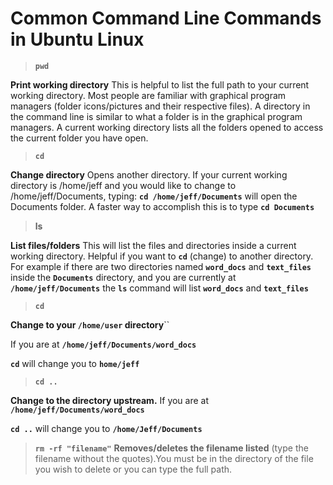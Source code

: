 # Common Command Line Commands in Ubuntu Linux

> **``pwd``**

**Print working directory** This is helpful to list the full path to your current working directory. Most people are familiar with graphical program managers (folder icons/pictures and their respective files). A directory in the command line is similar to what a folder is in the graphical program managers. A current working directory lists all the folders opened to access the current folder you have open.

> **``cd``** 

**Change directory** Opens another directory. If your current working directory is /home/jeff and you would like to change to /home/jeff/Documents, typing: **``cd /home/jeff/Documents``** will open the Documents folder. A faster way to accomplish this is to type **``cd Documents``** 

>**ls**

**List files/folders** This will list the files and directories inside a current working directory. Helpful if you want to **``cd``** (change) to another directory. For example if there are two directories named **``word_docs``** and **``text_files``** inside the **``Documents``** directory, and you are currently at **``/home/jeff/Documents``** the **``ls``** command will list **``word_docs``** and **``text_files``**

>**``cd``** 

**Change to your ``/home/user`` directory**`` 

If you are at **``/home/jeff/Documents/word_docs``** 

**``cd``** will change you to **``home/jeff``**


>**``cd ..``** 

**Change to the directory upstream.**  If you are at **``/home/jeff/Documents/word_docs``** 

**``cd ..``** will change you to **``/home/Jeff/Documents``**


>**``rm -rf "filename"``**
**Removes/deletes the filename listed** (type the filename without the quotes).You must be in the directory of the file you wish to delete or you can type the full path.
